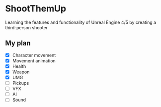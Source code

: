 # ShootThemUp

Learning the features and functionality of Unreal Engine 4/5 by creating a third-person shooter

## My plan
- [x] Character movement
- [x] Movement animation 
- [x] Health
- [x] Weapon 
- [x] UMG
- [ ] Pickups
- [ ] VFX
- [ ] AI
- [ ] Sound